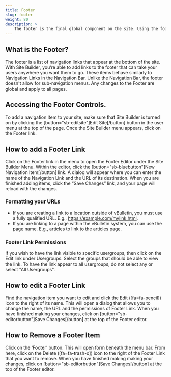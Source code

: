 ```yaml
---
title: Footer
slug: footer
weight: 80
description: >
    The footer is the final global component on the site. Using the footer tool, you can add custom links to the bottom of your pages.
---
```


## What is the Footer?
The footer is a list of navigation links that appear at the bottom of the site. With Site Builder, you’re able to add links to the footer that can take your users anywhere you want them to go. These items behave similarly to Navigation Links in the Navigation Bar. Unlike the Navigation Bar, the footer doesn't allow for sub-navigation menus. Any changes to the Footer are global and apply to all pages.

## Accessing the Footer Controls.
To add a navigation item to your site, make sure that Site Builder is turned on by clicking the [button="sb-editsite"]Edit Site[/button] button in the user menu at the top of the page. Once the Site Builder menu appears, click on the Footer link.

## How to add a Footer Link
Click on the Footer link in the menu to open the Footer Editor under the Site Builder Menu. Within the editor, click the [button="sb-bluebutton"]New Navigation Item[/button] link. A dialog will appear where you can enter the name of the Navigation Link and the URL of its destination. When you are finished adding items, click the “Save Changes” link, and your page will reload with the changes.

### Formatting your URLs
- If you are creating a link to a location outside of vBulletin, you must use a fully qualified URL. E.g., https://example.com/mylink.html. 
- If you are linking to a page within the vBulletin system, you can use the page name. E.g., articles to link to the articles page.

### Footer Link Permissions
If you wish to have the link visible to specific usergroups, then click on the Edit link under Usergroups. Select the groups that should be able to view the link. To have the link appear to all usergroups, do not select any or select "All Usergroups".

## How to edit a Footer Link
Find the navigation item you want to edit and click the Edit ([fa=fa-pencil]) icon to the right of its name. This will open a dialog that allows you to change the name, the URL and the permissions of Footer Link. When you have finished making your changes, click on [button="sb-editorbutton"]Save Changes[/button] at the top of the Footer editor.

## How to Remove a Footer Item
Click on the ‘Footer’ button. This will open form beneath the menu bar. From here, click on the Delete ([fa=fa-trash-o]) icon to the right of the Footer Link that you want to remove. When you have finished making making your changes, click on [button="sb-editorbutton"]Save Changes[/button] at the top of the Footer editor.

